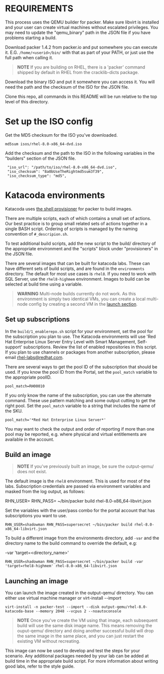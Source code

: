 # REQUIREMENTS

This process uses the QEMU builder for packer.  Make sure libvirt is installed and your user can create virtual machines without escalated privileges.  You may need to update the "qemu_binary" path in the JSON file if you have problems starting a build.

Download packer 1.4.2 from packer.io and put somewhere you can execute it.  E.G. `/home/<userid>/bin/` with that as part of your PATH, or just use the full path when calling it.  

>**NOTE** If you are building on RHEL, there is a 'packer' command shipped by default in RHEL from the cracklib-dicts package.

Download the binary ISO and put it somewhere you can access it.  You will need the path and the checksum of the ISO for the JSON file.

Clone this repo, all commands in this README will be run relative to the top level of this directory.

# Set up the ISO config

Get the MD5 checksum for the ISO you've downloaded.

`md5sum isos/rhel-8.0-x86_64-dvd.iso`

Add the checksum and the path to the ISO in the following variables in the "builders" section of the JSON file.

```
 "iso_url": "/path/to/iso/rhel-8.0-x86_64-dvd.iso",
 "iso_checksum": "8a0bUseTheRightmd5sum3f39",
 "iso_checksum_type": "md5",
```

# Katacoda environments
Katacoda uses [the shell provisioner](https://www.packer.io/docs/provisioners/shell.html) for packer to build images.

There are multiple scripts, each of which contains a small set of actions.  Our best practice is to group small related sets of actions together in a single BASH script.  Ordering of scripts is managed by the naming convention of `#_descripion.sh`.

To test additional build scripts, add the new script to the build/ directory of the appropriate environment and the "scripts" block under "provisioners" in the JSON file.

There are several images that can be built for katacoda labs.  These can have different sets of build scripts, and are found in the `environments` directory. The default for most use cases is `rhel8`.  If you need to work with SQL Server, use the `rhel8-highmem` environment.  Images to build can be selected at build time using a variable.

>__WARNING__ Multi-node builds currently do not work.  As this environment is simply two identical VMs, you can create a local multi-node config by creating a second VM in the [launch section](#launching-an-image).

## Set up subscriptions

In the `build/1_enablerepo.sh` script for your environment, set the pool for the subscription you plan to use.  The Katacoda environments will use 'Red Hat Enterprise Linux Server Entry Level with Smart Management, Self-support' subscriptions.  Review the list of enabled repositories in this script.  If you plan to use channels or packages from another subscription, please email rhel-labs@redhat.com.

There are several ways to get the pool ID of the subscription that should be used.  If you know the pool ID from the Portal, set the `pool_match` variable to the appropriate poolID.

`pool_match=RH00010`

If you only know the name of the subscription, you can use the alternate command. These use pattern matching and some output cutting to get the right pool.  Set the `pool_match` variable to a string that includes the name of the SKU.

`pool_match='*Red Hat Enterprise Linux Server*'`

You may want to check the output and order of reporting if more than one pool may be reported, e.g. where physical and virtual entitlements are available in the account.

## Build an image
>**NOTE** If you've previously built an image, be sure the output-qemu/ does not exist.

The default image is the `rhel8` environment.  This is used for most of the labs.  Subscription credentials are passed via environment variables and masked from the log output, as follows:

RHN_USER=<userid> RHN_PASS=<userpass>  ~/bin/packer build rhel-8.0-x86_64-libvirt.json

Set the variables with the user/pass combo for the portal account that has subscriptions you want to use.

`RHN_USER=shadowman RHN_PASS=supersecret ~/bin/packer build rhel-8.0-x86_64-libvirt.json`

To build a different image from the environments directory, add `-var` and the directory name to the build command to override the default, e.g:

-var 'target=<directory_name>'

`RHN_USER=shadowman RHN_PASS=supersecret ~/bin/packer build -var 'target=rhel8-highmem' rhel-8.0-x86_64-libvirt.json`

## Launching an image

You can launch the image created in the output-qemu/ directory.  You can either use virtual machine manager or virt-install --import

`virt-install -n packer-test --import --disk output-qemu/rhel-8.0-katacoda-base --memory 2048 --vcpus 2 --noautoconsole`

>**NOTE** Once you've create the VM using that image, each subsequent build will use the same disk image name.  This means removing the ouput-qemu/ directory and doing another successful build will drop the same image in the same place, and you can just restart the existing VM without recreating.

This image can now be used to develop and test the steps for your scenario.  Any additional packages needed by your lab can be added at build time in the appropriate build script.  For more information about writing good labs, refer to the style guide.
